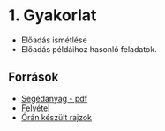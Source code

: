 # 1. Gyakorlat
- Előadás ismétlése
- Előadás példáihoz hasonló feladatok.


## Források
- [Segédanyag - pdf](https://canvas.elte.hu/courses/35218/files/2131041/download?verifier%3DYRn5KYXzHOfrqpJn3IgxqUxCOLiZg2WQ7HgXgBvL)
- [Felvétel](https://ikelte.sharepoint.com/sites/SZA1gyakorlat2szerda10/Megosztott%20dokumentumok/General/Recordings/%C3%89rtekezlet%20a(z)%20%E2%80%9EGeneral%E2%80%9D%20csatorn%C3%A1n-20230301_102038-%C3%89rtekezletr%C5%91l%20k%C3%A9sz%C3%BClt%20felv%C3%A9tel.mp4?web=1)
- [Órán készült rajzok](https://ikelte.sharepoint.com/:f:/s/SZA1gyakorlat2szerda10/Elr86Pca7TtIt9wYSfa6kesB8qTeLBtrKuQcsVI8DR_iDg?e=9kbz7W)
